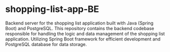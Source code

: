 # shopping-list-app-BE
Backend server for the shopping list application built with Java (Spring Boot) and PostgreSQL. This repository contains the backend codebase responsible for handling the logic and data management of the shopping list application. Utilizing Spring Boot framework for efficient development and PostgreSQL database for data storage.

